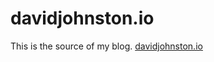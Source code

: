 # davidjohnston.io

This is the source of my blog.  [davidjohnston.io](https://www.davidjohnston.io)
